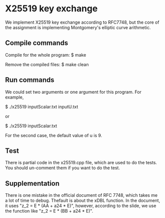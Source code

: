 # X25519 key exchange

We implement X25519 key exchange according to RFC7748, but the core of the assignment is implementing Montgomery's elliptic curve arithmetic.

## Compile commands

Compile for the whole program:
$ make

Remove the compiled files:
$ make clean

## Run commands

We could set two arguments or one argument for this program. For example,

$ ./x25519 inputScalar.txt inputU.txt

or

$ ./x25519 inputScalar.txt

For the second case, the default value of u is 9.


## Test

There is partial code in the x25519.cpp file, which are used to do the tests. 
You should un-comment them if you want to do the test.


## Supplementation

There is one mistake in the official document of RFC 7748, which takes me a lot of time to debug. Thefault is about the xDBL function. In the document, it uses "z_2 = E * (AA + a24 * E)", however, according to the slide, we use the function like "z_2 = E * (BB + a24 * E)".

